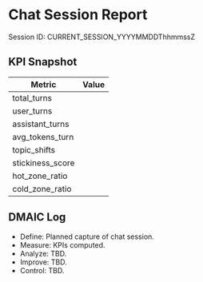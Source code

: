 # Chat Session Report

Session ID: CURRENT_SESSION_YYYYMMDDThhmmssZ

## KPI Snapshot

| Metric | Value |
| ------ | ----- |
| total_turns | <compute> |
| user_turns | <compute> |
| assistant_turns | <compute> |
| avg_tokens_turn | <compute> |
| topic_shifts | <compute> |
| stickiness_score | <compute> |
| hot_zone_ratio | <compute> |
| cold_zone_ratio | <compute> |

## DMAIC Log

- Define: Planned capture of chat session.
- Measure: KPIs computed.
- Analyze: TBD.
- Improve: TBD.
- Control: TBD.
